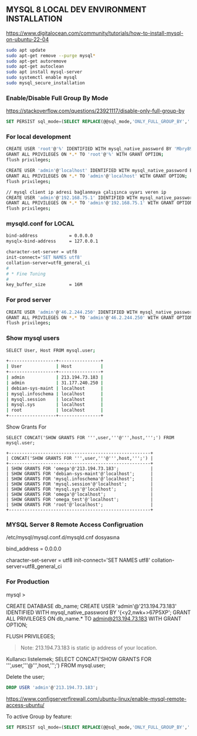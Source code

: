 
## MYSQL 8 LOCAL DEV ENVIRONMENT INSTALLATION

https://www.digitalocean.com/community/tutorials/how-to-install-mysql-on-ubuntu-22-04

```sh
sudo apt update
sudo apt-get remove --purge mysql*
sudo apt-get autoremove
sudo apt-get autoclean
sudo apt install mysql-server
sudo systemctl enable mysql
sudo mysql_secure_installation
```

### Enable/Disable Full Group By Mode

https://stackoverflow.com/questions/23921117/disable-only-full-group-by

```sql
SET PERSIST sql_mode=(SELECT REPLACE(@@sql_mode,'ONLY_FULL_GROUP_BY',''));
```

### For local development
 
```sh
CREATE USER 'root'@'%' IDENTIFIED WITH mysql_native_password BY 'Mbry8992@';
GRANT ALL PRIVILEGES ON *.* TO 'root'@'%' WITH GRANT OPTION;
flush privileges;

CREATE USER 'admin'@'localhost' IDENTIFIED WITH mysql_native_password BY 'Mbry8992@';
GRANT ALL PRIVILEGES ON *.* TO 'admin'@'localhost' WITH GRANT OPTION;
flush privileges;

// mysql client ip adresi bağlanmaya çalışınca uyarı veren ip
CREATE USER 'admin'@'192.168.75.1' IDENTIFIED WITH mysql_native_password BY 'Mbry8992@';
GRANT ALL PRIVILEGES ON *.* TO 'admin'@'192.168.75.1' WITH GRANT OPTION;
flush privileges;
```

### mysqld.conf for LOCAL

```sh
bind-address            = 0.0.0.0
mysqlx-bind-address     = 127.0.0.1

character-set-server = utf8
init-connect='SET NAMES utf8'
collation-server=utf8_general_ci
#
# * Fine Tuning
#
key_buffer_size         = 16M
```

### For prod server

```sh
CREATE USER 'admin'@'46.2.244.250' IDENTIFIED WITH mysql_native_password BY 'Mbry8992@';
GRANT ALL PRIVILEGES ON *.* TO 'admin'@'46.2.244.250' WITH GRANT OPTION;
flush privileges;
```

### Show mysql users

```sh
SELECT User, Host FROM mysql.user;

+------------------+----------------+
| User             | Host           |
+------------------+----------------+
| admin            | 213.194.73.183 |
| admin            | 31.177.240.250 |
| debian-sys-maint | localhost      |
| mysql.infoschema | localhost      |
| mysql.session    | localhost      |
| mysql.sys        | localhost      |
| root             | localhost      |
+------------------+----------------+
```

Show Grants For

```
SELECT CONCAT('SHOW GRANTS FOR ''',user,'''@''',host,''';') FROM mysql.user;

+------------------------------------------------------+
| CONCAT('SHOW GRANTS FOR ''',user,'''@''',host,''';') |
+------------------------------------------------------+
| SHOW GRANTS FOR 'omega'@'213.194.73.183';            |
| SHOW GRANTS FOR 'debian-sys-maint'@'localhost';      |
| SHOW GRANTS FOR 'mysql.infoschema'@'localhost';      |
| SHOW GRANTS FOR 'mysql.session'@'localhost';         |
| SHOW GRANTS FOR 'mysql.sys'@'localhost';             |
| SHOW GRANTS FOR 'omega'@'localhost';                 |
| SHOW GRANTS FOR 'omega_test'@'localhost';            |
| SHOW GRANTS FOR 'root'@'localhost';                  |
+------------------------------------------------------+
```

### MYSQL Server 8 Remote Access Configruation

/etc/mysql/mysql.conf.d/mysqld.cnf   dosyasına

bind_address = 0.0.0.0

character-set-server = utf8
init-connect='SET NAMES utf8'
collation-server=utf8_general_ci

### For Production

mysql > 

CREATE DATABASE db_name;
CREATE USER 'admin'@'213.194.73.183' IDENTIFIED WITH mysql_native_password BY '{<y2,nwk+>67P5XP';
GRANT ALL PRIVILEGES ON db_name.* TO admin@213.194.73.183 WITH GRANT OPTION;

FLUSH PRIVILEGES;

> Note: 213.194.73.183 is static ip address of your location.

Kullanıcı listelemek;
SELECT CONCAT('SHOW GRANTS FOR ''',user,'''@''',host,''';') FROM mysql.user;

Delete the user;

```sql
DROP USER 'admin'@'213.194.73.183';
```

https://www.configserverfirewall.com/ubuntu-linux/enable-mysql-remote-access-ubuntu/

To active Group by feature:

```sql
SET PERSIST sql_mode=(SELECT REPLACE(@@sql_mode,'ONLY_FULL_GROUP_BY',''));
```
